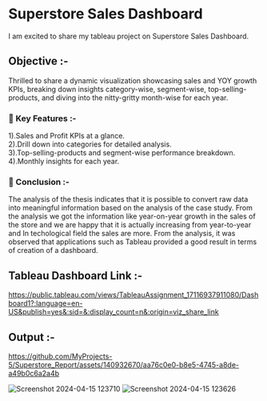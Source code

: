 # Superstore Sales Dashboard
I am excited to share my tableau project on Superstore Sales Dashboard.

## Objective :-
Thrilled to share a dynamic visualization showcasing sales and YOY growth KPIs, breaking down insights category-wise, segment-wise, top-selling-products, and diving into the nitty-gritty month-wise for each year.

### 📌 Key Features :-
1).Sales and Profit KPIs at a glance.     
2).Drill down into categories for detailed analysis.      
3).Top-selling-products and segment-wise performance breakdown.      
4).Monthly insights for each year.      

### 📌 Conclusion :-
The analysis of the thesis indicates that it is possible to convert raw data into meaningful information based on the analysis of the case study. From the analysis we got the information like year-on-year growth in the sales of the store and we are happy that it is actually increasing from year-to-year and In techological field the sales are more.
From the analysis, it was observed that applications such as Tableau provided a good result in terms of creation of a dashboard. 

## Tableau Dashboard Link :-
https://public.tableau.com/views/TableauAssignment_17116937911080/Dashboard1?:language=en-US&publish=yes&:sid=&:display_count=n&:origin=viz_share_link
## Output :-


https://github.com/MyProjects-5/Superstore_Report/assets/140932670/aa76c0e0-b8e5-4745-a8de-a49b0c6a2a4b


![Screenshot 2024-04-15 123710](https://github.com/MyProjects-5/Superstore_Report/assets/140932670/b5d2e4fe-f712-4069-baec-c0085be2be7f)
![Screenshot 2024-04-15 123626](https://github.com/MyProjects-5/Superstore_Report/assets/140932670/aaecaf04-d2a2-4de6-be91-c674036a5d2d)
